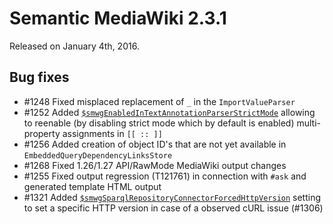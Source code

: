 # Semantic MediaWiki 2.3.1

Released on January 4th, 2016.

## Bug fixes

* #1248 Fixed misplaced replacement of `_` in the `ImportValueParser`
* #1252 Added [`$smwgEnabledInTextAnnotationParserStrictMode`](https://www.semantic-mediawiki.org/wiki/Help:$smwgEnabledInTextAnnotationParserStrictMode) allowing to reenable (by disabling strict mode which by default is enabled) multi-property assignments in `[[ :: ]]`
* #1256 Added creation of object ID's that are not yet available in `EmbeddedQueryDependencyLinksStore`
* #1268 Fixed 1.26/1.27 API/RawMode MediaWiki output changes
* #1255 Fixed output regression (T121761) in connection with `#ask` and generated template HTML output
* #1321 Added [`$smwgSparqlRepositoryConnectorForcedHttpVersion`](https://semantic-mediawiki.org/wiki/Help:$smwgSparqlRepositoryConnectorForcedHttpVersion) setting to set a specific HTTP version in case of a observed cURL issue (#1306)
